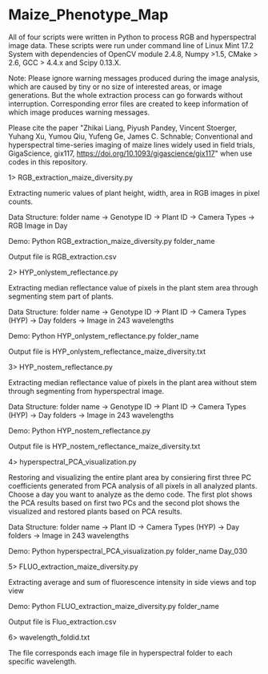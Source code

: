# Maize_Phenotype_Map
All of four scripts were written in Python to process RGB and hyperspectral image data. These scripts were run under command line of Linux Mint 17.2 System with dependencies of OpenCV module 2.4.8, Numpy >1.5, CMake > 2.6, GCC > 4.4.x and Scipy 0.13.X. 

Note: Please ignore warning messages produced during the image analysis, which are caused by tiny or no size of interested areas, or image generations. But the whole extraction process can go forwards without interruption. Corresponding error files are created to keep information of which image produces warning messages.

Please cite the paper "Zhikai Liang, Piyush Pandey, Vincent Stoerger, Yuhang Xu, Yumou Qiu, Yufeng Ge, James C. Schnable; Conventional and hyperspectral time-series imaging of maize lines widely used in field trials, GigaScience, gix117, https://doi.org/10.1093/gigascience/gix117" when use codes in this repository.
 
1> RGB_extraction_maize_diversity.py

Extracting numeric values of plant height, width, area in RGB images in pixel counts.

Data Structure: folder name -> Genotype ID -> Plant ID -> Camera Types -> RGB Image in Day

Demo: Python RGB_extraction_maize_diversity.py folder_name

Output file is RGB_extraction.csv

2> HYP_onlystem_reflectance.py

Extracting median reflectance value of pixels in the plant stem area through segmenting stem part of plants.

Data Structure: folder name -> Genotype ID -> Plant ID -> Camera Types (HYP) -> Day folders -> Image in 243 wavelengths

Demo: Python HYP_onlystem_reflectance.py folder_name

Output file is HYP_onlystem_reflectance_maize_diversity.txt

3> HYP_nostem_reflectance.py

Extracting median reflectance value of pixels in the plant area without stem through segmenting from hyperspectral image.

Data Structure: folder name -> Genotype ID -> Plant ID -> Camera Types (HYP) -> Day folders -> Image in 243 wavelengths

Demo: Python HYP_nostem_reflectance.py

Output file is HYP_nostem_reflectance_maize_diversity.txt

4> hyperspectral_PCA_visualization.py

Restoring and visualizing the entire plant area by consiering first three PC coefficients generated from PCA analysis of all pixels in all analyzed plants. Choose a day you want to analyze as the demo code. The first plot shows the PCA results based on first two PCs and the second plot shows the visualized and restored plants based on PCA results.

Data Structure: folder name -> Plant ID -> Camera Types (HYP) -> Day folders -> Image in 243 wavelengths

Demo: Python hyperspectral_PCA_visualization.py folder_name Day_030

5> FLUO_extraction_maize_diversity.py

Extracting average and sum of fluorescence intensity in side views and top view

Demo: Python FLUO_extraction_maize_diversity.py folder_name

Output file is Fluo_extraction.csv

6> wavelength_foldid.txt

The file corresponds each image file in hyperspectral folder to each specific wavelength.

